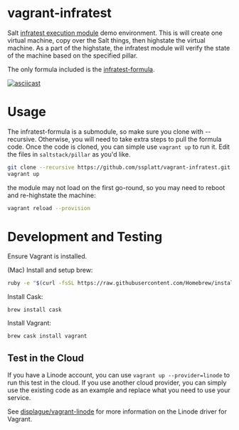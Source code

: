 # vagrant-infratest
Salt [infratest execution module](https://github.com/ssplatt/saltstack-infratest-module) demo environment.  This is will create one virtual machine, copy over the Salt things, then highstate the virtual machine.  As a part of the highstate, the infratest module will verify the state of the machine based on the specified pillar.

The only formula included is the [infratest-formula](https://github.com/ssplatt/infratest-formula).

[![asciicast](https://asciinema.org/a/43340.png)](https://asciinema.org/a/43340)

# Usage
The infratest-formula is a submodule, so make sure you clone with --recursive. Otherwise, you will need to take extra steps to pull the formula code. Once the code is cloned, you can simple use `vagrant up` to run it. Edit the files in `saltstack/pillar` as you'd like.

```bash
git clone --recursive https://github.com/ssplatt/vagrant-infratest.git
vagrant up
```
the module may not load on the first go-round, so you may need to reboot and re-highstate the machine:
```bash
vagrant reload --provision
```

# Development and Testing
Ensure Vagrant is installed.

(Mac) Install and setup brew:
```bash
ruby -e "$(curl -fsSL https://raw.githubusercontent.com/Homebrew/install/master/install)"
```
Install Cask:
```
brew install cask
```
Install Vagrant:
```
brew cask install vagrant
```

## Test in the Cloud
If you have a Linode account, you can use `vagrant up --provider=linode` to run this test in the cloud. If you use another cloud provider, you can simply use the existing code as an example and replace what you need to use your service.

See [displague/vagrant-linode](https://github.com/displague/vagrant-linode) for more information on the Linode driver for Vagrant.
